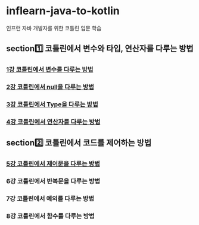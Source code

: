 # inflearn-java-to-kotlin
인프런 자바 개발자를 위한 코틀린 입문 학습

## section1️⃣ 코틀린에서 변수와 타입, 연산자를 다루는 방법
### [1강 코틀린에서 변수를 다루는 방법](https://github.com/dmswl0311/inflearn-java-to-kotlin/blob/main/section1/section1-1.md)
### [2강 코틀린에서 null을 다루는 방법](https://github.com/dmswl0311/inflearn-java-to-kotlin/blob/main/section1/section1-2.md)
### [3강 코틀린에서 Type을 다루는 방법](https://github.com/dmswl0311/inflearn-java-to-kotlin/blob/main/section1/section1-3.md)
### [4강 코틀린에서 연산자를 다루는 방법](https://github.com/dmswl0311/inflearn-java-to-kotlin/blob/main/section1/section1-4.md)


## section2️⃣ 코틀린에서 코드를 제어하는 방법
### [5강 코틀린에서 제어문을 다루는 방법](https://github.com/dmswl0311/inflearn-java-to-kotlin/blob/main/section2/section2-1.md)
### 6강 코틀린에서 반복문을 다루는 방법
### 7강 코틀린에서 예외를 다루는 방법
### 8강 코틀린에서 함수를 다루는 방법
